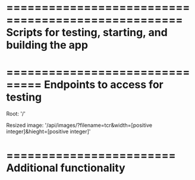 ===================================================
Scripts for testing, starting, and building the app 
===================================================



===============================
Endpoints to access for testing
===============================

Root: '/'

Resized image: '/api/images/?filename=tcr&width=[positive integer]&hieght=[positive integer]'

========================
Additional functionality
========================